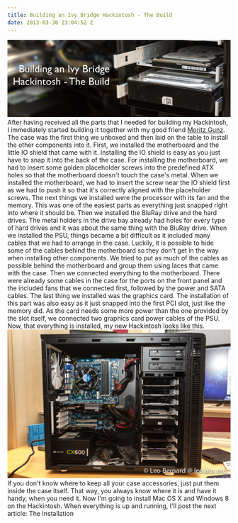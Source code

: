 ```yaml
---
title: Building an Ivy Bridge Hackintosh - The Build
date: 2013-03-30 23:04:52 Z
---
```


[![Building an Ivy Bridge Hackintosh - The Build](/uploads/2013/03/hackintosh-2-banner.jpg)](/uploads/2013/03/hackintosh-2-banner.jpg) After having received all the parts that I needed for building my Hackintosh, I immediately started building it together with my good friend [Moritz Gunz](http://neolegends.tk "Moritz's Homepage"). The case was the first thing we unboxed and then laid on the table to install the other components into it. First, we installed the motherboard and the little IO shield that came with it. Installing the IO shield is easy as you just have to snap it into the back of the case. For installing the motherboard, we had to insert some golden placeholder screws into the predefined ATX holes so that the motherboard doesn't touch the case's metal. When we installed the motherboard, we had to insert the screw near the IO shield first as we had to push it so that it's correctly aligned with the placeholder screws. The next things we installed were the processor with its fan and the memory. This was one of the easiest parts as everything just snapped right into where it should be. Then we installed the BluRay drive and the hard drives. The metal holders in the drive bay already had holes for every type of hard drives and it was about the same thing with the BluRay drive. When we installed the PSU, things became a bit difficult as it included many cables that we had to arrange in the case. Luckily, it is possible to hide some of the cables behind the motherboard so they don't get in the way when installing other components. We tried to put as much of the cables as possible behind the motherboard and group them using laces that came with the case. Then we connected everything to the motherboard. There were already some cables in the case for the ports on the front panel and the included fans that we connected first, followed by the power and SATA cables. The last thing we installed was the graphics card. The installation of this part was also easy as it just snapped into the first PCI slot, just like the memory did. As the card needs some more power than the one provided by the slot itself, we connected two graphics card power cables of the PSU. Now, that everything is installed, my new Hackintosh looks like this. [![The completed Hackintosh](/uploads/2013/03/MG_9885.jpg)](/uploads/2013/03/MG_9885.jpg) If you don't know where to keep all your case accessories, just put them inside the case itself. That way, you always know where it is and have it handy, when you need it. Now I'm going to install Mac OS X and Windows 8 on the Hackintosh. When everything is up and running, I'll post the next article: The Installation